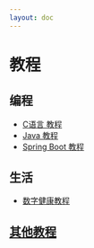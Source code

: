 ```yaml
---
layout: doc
---
```

# 教程

## 编程
- [C语言 教程](https://www.yuque.com/yaoyuanyy/guide-c-lang)
- [Java 教程](https://www.yuque.com/yaoyuanyy/guide-java)
- [Spring Boot 教程](https://www.yuque.com/yaoyuanyy/guide-springboot)

## 生活
- [数字健康教程](https://www.yuque.com/yaoyuanyy/guide-digital-health)

## [其他教程](https://www.yuque.com/yaoyuanyy/guide-single-page)


